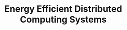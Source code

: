 ---
type: book
publisher: "Wiley-IEEE Computer Society Press"
title: "Energy Efficient Distributed Computing Systems"
link: http://eu.wiley.com/WileyCDA/WileyTitle/productCd-0470908750.html
general: true
isbn: 978-0-470-90875-4
year: 2012
authors:
  - name: Zomaya
    first: Albert Y.
  - name: Lee
    first: Young Choon
---